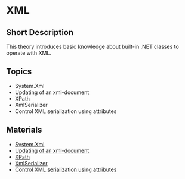 # XML

## Short Description

This theory introduces basic knowledge about built-in .NET classes to operate with XML.

## Topics

* System.Xml
* Updating of an xml-document
* XPath
* XmlSerializer
* Control XML serialization using attributes

## Materials

* [System.Xml](https://metanit.com/sharp/tutorial/16.2.php)
* [Updating of an xml-document](https://metanit.com/sharp/tutorial/16.3.php)
* [XPath](https://metanit.com/sharp/tutorial/16.4.php)
* [XmlSerializer](https://metanit.com/sharp/tutorial/6.4.php)
* [Control XML serialization using attributes](https://docs.microsoft.com/en-us/dotnet/standard/serialization/controlling-xml-serialization-using-attributes)

